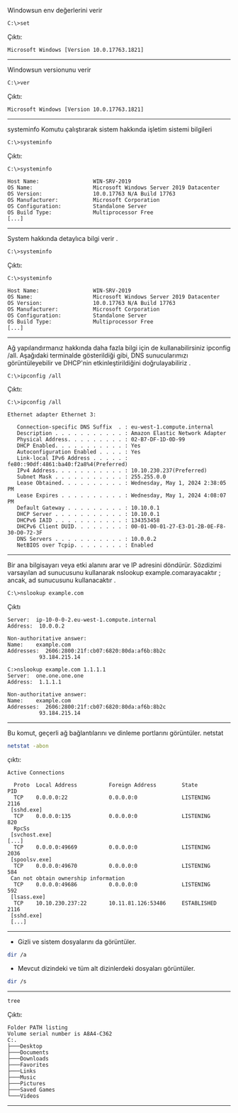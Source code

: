Windowsun env değerlerini verir
```bash
C:\>set
```
Çıktı:
```
Microsoft Windows [Version 10.0.17763.1821]
```
---
Windowsun versionunu verir

```bash
C:\>ver
```
Çıktı:
```
Microsoft Windows [Version 10.0.17763.1821]
```
---
systeminfo Komutu çalıştırarak sistem hakkında işletim sistemi bilgileri

```bash
C:\>systeminfo
```
Çıktı:
```
C:\>systeminfo

Host Name:                 WIN-SRV-2019
OS Name:                   Microsoft Windows Server 2019 Datacenter
OS Version:                10.0.17763 N/A Build 17763
OS Manufacturer:           Microsoft Corporation
OS Configuration:          Standalone Server
OS Build Type:             Multiprocessor Free
[...]
```
---
System hakkında detaylıca bilgi verir .

```bash
C:\>systeminfo
```
Çıktı:
```
C:\>systeminfo

Host Name:                 WIN-SRV-2019
OS Name:                   Microsoft Windows Server 2019 Datacenter
OS Version:                10.0.17763 N/A Build 17763
OS Manufacturer:           Microsoft Corporation
OS Configuration:          Standalone Server
OS Build Type:             Multiprocessor Free
[...]
```
---
Ağ yapılandırmanız hakkında daha fazla bilgi için de kullanabilirsiniz ipconfig /all. Aşağıdaki terminalde gösterildiği gibi, DNS sunucularımızı görüntüleyebilir ve DHCP'nin etkinleştirildiğini doğrulayabiliriz .

```bash
C:\>ipconfig /all
```
Çıktı:
```
C:\>ipconfig /all

Ethernet adapter Ethernet 3:

   Connection-specific DNS Suffix  . : eu-west-1.compute.internal
   Description . . . . . . . . . . . : Amazon Elastic Network Adapter
   Physical Address. . . . . . . . . : 02-B7-DF-1D-0D-99
   DHCP Enabled. . . . . . . . . . . : Yes
   Autoconfiguration Enabled . . . . : Yes
   Link-local IPv6 Address . . . . . : fe80::90df:4861:ba40:f2a8%4(Preferred) 
   IPv4 Address. . . . . . . . . . . : 10.10.230.237(Preferred) 
   Subnet Mask . . . . . . . . . . . : 255.255.0.0
   Lease Obtained. . . . . . . . . . : Wednesday, May 1, 2024 2:38:05 PM
   Lease Expires . . . . . . . . . . : Wednesday, May 1, 2024 4:08:07 PM
   Default Gateway . . . . . . . . . : 10.10.0.1
   DHCP Server . . . . . . . . . . . : 10.10.0.1
   DHCPv6 IAID . . . . . . . . . . . : 134353458
   DHCPv6 Client DUID. . . . . . . . : 00-01-00-01-27-E3-D1-2B-0E-F8-30-D0-72-3F
   DNS Servers . . . . . . . . . . . : 10.0.0.2
   NetBIOS over Tcpip. . . . . . . . : Enabled
```
---
Bir ana bilgisayarı veya etki alanını arar ve IP adresini döndürür. Sözdizimi varsayılan ad sunucusunu kullanarak nslookup example.comarayacaktır ; ancak, ad sunucusunu kullanacaktır . 
```bash
C:\>nslookup example.com
```
Çıktı
```
Server:  ip-10-0-0-2.eu-west-1.compute.internal
Address:  10.0.0.2

Non-authoritative answer:
Name:    example.com
Addresses:  2606:2800:21f:cb07:6820:80da:af6b:8b2c
          93.184.215.14

C:>nslookup example.com 1.1.1.1
Server:  one.one.one.one
Address:  1.1.1.1

Non-authoritative answer:
Name:    example.com
Addresses:  2606:2800:21f:cb07:6820:80da:af6b:8b2c
          93.184.215.14
```

---

Bu komut, geçerli ağ bağlantılarını ve dinleme portlarını görüntüler. netstat
```bash
netstat -abon
```
çıktı:
```
Active Connections

  Proto  Local Address          Foreign Address        State           PID 
  TCP    0.0.0.0:22             0.0.0.0:0              LISTENING       2116
 [sshd.exe]
  TCP    0.0.0.0:135            0.0.0.0:0              LISTENING       820
  RpcSs 
 [svchost.exe]
[...]
  TCP    0.0.0.0:49669          0.0.0.0:0              LISTENING       2036
 [spoolsv.exe]
  TCP    0.0.0.0:49670          0.0.0.0:0              LISTENING       584 
 Can not obtain ownership information
  TCP    0.0.0.0:49686          0.0.0.0:0              LISTENING       592
 [lsass.exe]
  TCP    10.10.230.237:22       10.11.81.126:53486     ESTABLISHED     2116 
 [sshd.exe]
 [...]

```
---

- Gizli ve sistem dosyalarını da görüntüler.

```bash
dir /a

```
- Mevcut dizindeki ve tüm alt dizinlerdeki dosyaları görüntüler.

```bash
dir /s
```
---
```bash
tree
```
Çıktı:
```
Folder PATH listing
Volume serial number is A8A4-C362
C:.
├───Desktop
├───Documents
├───Downloads
├───Favorites
├───Links
├───Music
├───Pictures
├───Saved Games
└───Videos
```
---

